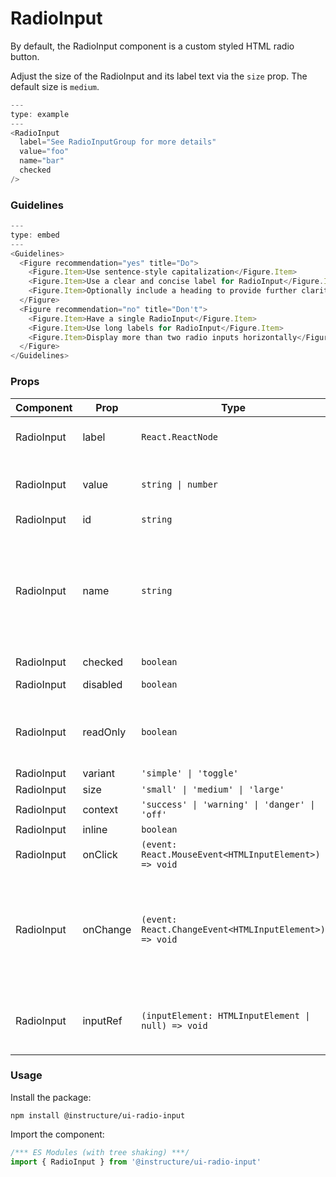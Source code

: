 # RadioInput


By default, the RadioInput component is a custom styled HTML radio button.

Adjust the size of the RadioInput and its label text via the `size` prop. The default size is
`medium`.

```js
---
type: example
---
<RadioInput
  label="See RadioInputGroup for more details"
  value="foo"
  name="bar"
  checked
/>
```

### Guidelines

```js
---
type: embed
---
<Guidelines>
  <Figure recommendation="yes" title="Do">
    <Figure.Item>Use sentence-style capitalization</Figure.Item>
    <Figure.Item>Use a clear and concise label for RadioInput</Figure.Item>
    <Figure.Item>Optionally include a heading to provide further clarity</Figure.Item>
  </Figure>
  <Figure recommendation="no" title="Don't">
    <Figure.Item>Have a single RadioInput</Figure.Item>
    <Figure.Item>Use long labels for RadioInput</Figure.Item>
    <Figure.Item>Display more than two radio inputs horizontally</Figure.Item>
  </Figure>
</Guidelines>
```


### Props

| Component | Prop | Type | Required | Default | Description |
|-----------|------|------|----------|---------|-------------|
| RadioInput | label | `React.ReactNode` | Yes | - | The label displayed next to the checkbox |
| RadioInput | value | `string \| number` | No | - | This maps to the low level HTML attribute [with the same name](https://developer.mozilla.org/en-US/docs/Web/HTML/Element/input/radio#value) |
| RadioInput | id | `string` | No | - |  |
| RadioInput | name | `string` | No | - | The [name](https://developer.mozilla.org/en-US/docs/Web/HTML/Element/input/radio#defining_a_radio_group) defines which group it belongs to, it's managed by the `RadioInputGroup` this component belongs to. Do not set it manually. |
| RadioInput | checked | `boolean` | No | - |  |
| RadioInput | disabled | `boolean` | No | `false` | Whether to disable the input |
| RadioInput | readOnly | `boolean` | No | `false` | Works just like disabled but keeps the same styles as if it were active |
| RadioInput | variant | `'simple' \| 'toggle'` | No | `'simple'` |  |
| RadioInput | size | `'small' \| 'medium' \| 'large'` | No | `'medium'` |  |
| RadioInput | context | `'success' \| 'warning' \| 'danger' \| 'off'` | No | `'success'` |  |
| RadioInput | inline | `boolean` | No | `false` |  |
| RadioInput | onClick | `(event: React.MouseEvent<HTMLInputElement>) => void` | No | - |  |
| RadioInput | onChange | `(event: React.ChangeEvent<HTMLInputElement>) => void` | No | - | Callback fired when the input fires a change event. event.target.value will contain the new value. It will always be a string. |
| RadioInput | inputRef | `(inputElement: HTMLInputElement \| null) => void` | No | - | A function that provides a reference to the actual underlying input element |

### Usage

Install the package:

```shell
npm install @instructure/ui-radio-input
```

Import the component:

```javascript
/*** ES Modules (with tree shaking) ***/
import { RadioInput } from '@instructure/ui-radio-input'
```

